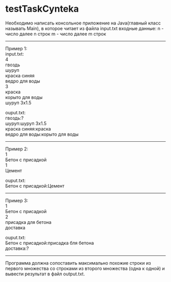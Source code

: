 # testTaskCynteka
Необходимо написать консольное приложение на Java(главный класс называть Main), в которое читает из файла input.txt входные данные:
n - число
далее n строк
m - число
далее m строк
* * *
Пример 1:  
input.txt:  
4  
гвоздь  
шуруп  
краска синяя  
ведро для воды  
3  
краска  
корыто для воды  
шуруп 3х1.5  

ouput.txt:  
гвоздь:?  
шуруп:шуруп 3х1.5  
краска синяя:краска  
ведро для воды:корыто для воды    
* * *
Пример 2:  
1  
Бетон с присадкой  
1  
Цемент  

ouput.txt:  
Бетон с присадкой:Цемент  
* * *
Пример 3:  
1  
Бетон с присадкой  
2  
присадка для бетона  
доставка  

ouput.txt:  
Бетон с присадкой:присадка бля бетона  
доставка:?  
* * *
Программа должна сопоставить максимально похожие строки из первого множества со строками из второго множества (одна к одной) и вывести результат в файл output.txt.
